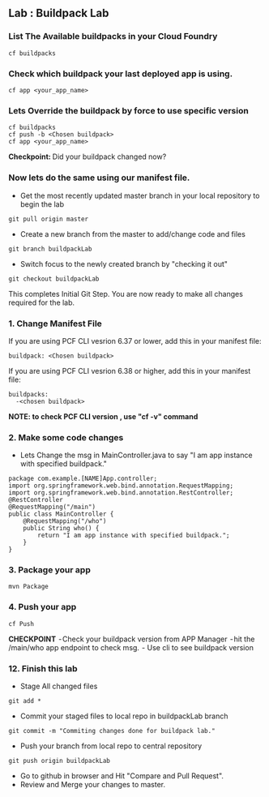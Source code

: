 ## Lab : Buildpack Lab

### List The Available buildpacks in your Cloud Foundry

~~~~
cf buildpacks
~~~~

### Check which buildpack your last deployed app is using.

~~~~
cf app <your_app_name>
~~~~

### Lets Override the buildpack by force to use specific version

~~~~
cf buildpacks
cf push -b <Chosen buildpack>
cf app <your_app_name>
~~~~

<b>Checkpoint: </b> Did your buildpack changed now?

### Now lets do the same using our manifest file.

-  Get the most recently updated master branch in your local repository to begin the lab
~~~~
git pull origin master
~~~~

-  Create a new branch from the master to add/change code and files
~~~~
git branch buildpackLab
~~~~

-  Switch focus to the newly created branch by "checking it out"
~~~~
git checkout buildpackLab
~~~~

This completes Initial Git Step. You are now ready to make all changes required for the lab.

### 1. Change Manifest File
If you are using PCF CLI vesrion 6.37 or lower, add this in your manifest file:
~~~~
buildpack: <Chosen buildpack>
~~~~

If you are using PCF CLI vesrion 6.38 or higher, add this in your manifest file:
~~~~
buildpacks:
  -<chosen buildpack>
~~~~

<b> NOTE: to check PCF CLI version , use "cf -v" command </b>

### 2. Make some code changes

- Lets Change the msg in MainController.java to say "I am app instance with specified buildpack."

~~~~
package com.example.[NAME]App.controller;
import org.springframework.web.bind.annotation.RequestMapping;
import org.springframework.web.bind.annotation.RestController;
@RestController
@RequestMapping("/main")
public class MainController {
    @RequestMapping("/who")
    public String who() {
    	return "I am app instance with specified buildpack.";
    }
}
~~~~

### 3. Package your app

~~~~
mvn Package
~~~~

### 4. Push your app

~~~~
cf Push
~~~~

**CHECKPOINT**
 - Check your buildpack version from APP Manager
 - hit the /main/who app endpoint to check msg.
 - Use cli to see buildpack version

### 12. Finish this lab
-  Stage All changed files
~~~~
git add *
~~~~

-  Commit your staged files to local repo in buildpackLab branch
~~~~
git commit -m "Commiting changes done for buildpack lab."
~~~~

- Push your branch from local repo to central repository
~~~~
git push origin buildpackLab
~~~~

-  Go to github in browser and Hit "Compare and Pull Request".
-  Review and Merge your changes to master.
